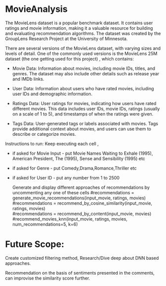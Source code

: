 # MovieAnalysis
The MovieLens dataset is a popular benchmark dataset. It contains user ratings and movie information, making it a valuable resource for building and evaluating recommendation algorithms. The dataset was created by the GroupLens Research Project at the University of Minnesota.

There are several versions of the MovieLens dataset, with varying sizes and levels of detail. One of the commonly used versions is the MovieLens 25M dataset (the one getting used for this project) , which contains:

* Movie Data: Information about movies, including movie IDs, titles, and genres. The dataset may also include other details such as release year and IMDb links.

* User Data: Information about users who have rated movies, including user IDs and demographic information.

* Ratings Data: User ratings for movies, indicating how users have rated different movies. This data includes user IDs, movie IDs, ratings (usually on a scale of 1 to 5), and timestamps of when the ratings were given.

* Tags Data: User-generated tags or labels associated with movies. Tags provide additional context about movies, and users can use them to describe or categorize movies.


Instructions to run:
Keep executing each cell , 
* if asked for Movie Input - put Movie Names  Waiting to Exhale (1995), American President, The (1995), Sense and Sensibility (1995) etc
* if asked for Genre - put Comedy,Drama,Romance,Thriller etc
* if asked for User ID - put any number from 1 to 2500

   Generate and display different approaches of recommendations by uncommenting  any one of these cells
#recommendations = generate_movie_recommendations(input_movie, ratings, movies) <br />
#recommendations = recommend_by_cosine_similarity(input_movie, ratings, movies) <br />
#recommendations = recommend_by_content(input_movie, movies) <br />
#recommend_movies_knn(input_movie, ratings, movies, num_recommendations=5, k=6) <br />

# Future Scope:
   Create customized filtering method, Research/Dive deep about DNN based approaches.

   Recommendation on the basis of sentiments presented in the comments, can improvise the similarity score further.
   

   

